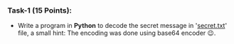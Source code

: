 ### Task-1 (15 Points):
- Write a program in **Python** to decode the secret message in '[secret.txt](https://github.com/Open-Source-Community-VIT-AP-Classroom/Tech_Dept_Test/blob/main/secret.txt)' file, a small hint: The encoding was done using base64 encoder 😉.
